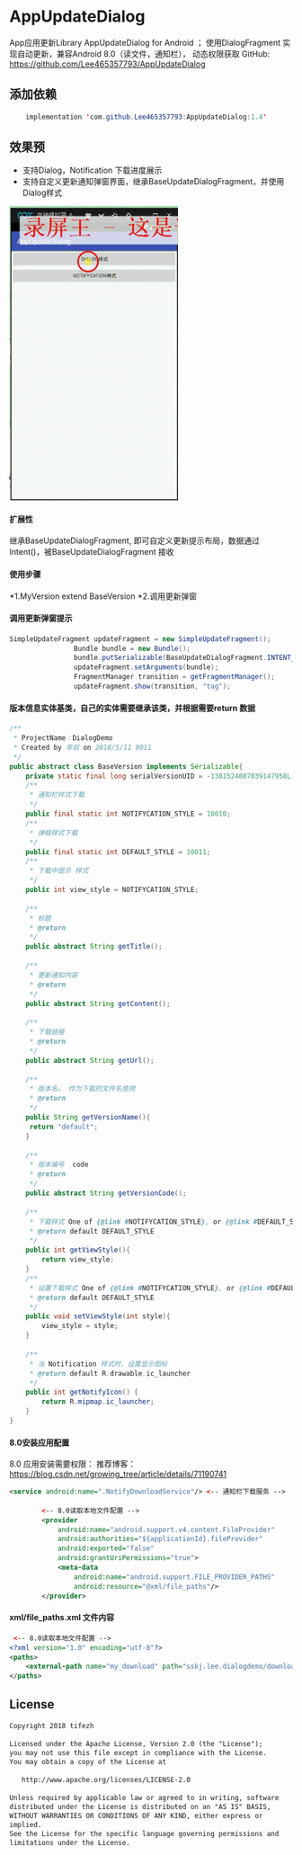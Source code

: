 # AppUpdateDialog
App应用更新Library
AppUpdateDialog for Android ；
使用DialogFragment 实现自动更新，兼容Android 8.0（读文件，通知栏）， 动态权限获取
GitHub:  https://github.com/Lee465357793/AppUpdateDialog
    
添加依赖
-------
```java
    implementation 'com.github.Lee465357793:AppUpdateDialog:1.4'
```

效果预
-------
* 支持Dialog，Notification 下载进度展示
* 支持自定义更新通知弹窗界面，继承BaseUpdateDialogFragment，并使用Dialog样式

<img src='https://github.com/Lee465357793/AppUpdateDialog/blob/master/img/20180717_105426.gif' width="300px"/>

#### 扩展性
继承BaseUpdateDialogFragment, 即可自定义更新提示布局，数据通过Intent()，被BaseUpdateDialogFragment 接收 

#### 使用步骤
*1.MyVersion extend BaseVersion
*2.调用更新弹窗

#### 调用更新弹窗提示
```java
SimpleUpdateFragment updateFragment = new SimpleUpdateFragment();
                Bundle bundle = new Bundle();
                bundle.putSerializable(BaseUpdateDialogFragment.INTENT_KEY, Serializable extend BaseVersion);
                updateFragment.setArguments(bundle);
                FragmentManager transition = getFragmentManager();
                updateFragment.show(transition, "tag");
```


#### 版本信息实体基类，自己的实体需要继承该类，并根据需要return 数据

```java
/**
 * ProjectName：DialogDemo
 * Created by 李岩 on 2018/5/11 0011
 */
public abstract class BaseVersion implements Serializable{
    private static final long serialVersionUID = -1381524807039147958L;
    /**
     * 通知栏样式下载
     */
    public final static int NOTIFYCATION_STYLE = 10010;
    /**
     * 弹框样式下载
     */
    public final static int DEFAULT_STYLE = 10011;
    /**
     * 下载中提示 样式
     */
    public int view_style = NOTIFYCATION_STYLE;

    /**
     * 标题
     * @return
     */
    public abstract String getTitle();

    /**
     * 更新通知内容
     * @return
     */
    public abstract String getContent();

    /**
     * 下载链接
     * @return
     */
    public abstract String getUrl();

    /**
     * 版本名， 作为下载的文件名使用
     * @return
     */
    public String getVersionName(){
     return "default";
    }

    /**
     * 版本编号  code
     * @return
     */
    public abstract String getVersionCode();

    /**
     * 下载样式 One of {@link #NOTIFYCATION_STYLE}, or {@link #DEFAULT_STYLE}
     * @return default DEFAULT_STYLE
     */
    public int getViewStyle(){
        return view_style;
    }
    /**
     * 设置下载样式 One of {@link #NOTIFYCATION_STYLE}, or {@link #DEFAULT_STYLE}
     * @return default DEFAULT_STYLE
     */
    public void setViewStyle(int style){
        view_style = style;
    }

    /**
     * 当 Notification 样式时，设置显示图标
     * @return default R.drawable.ic_launcher
     */
    public int getNotifyIcon() {
        return R.mipmap.ic_launcher;
    }
}

```

#### 8.0安装应用配置
8.0 应用安装需要权限：<uses-permission android:name="android.permission.REQUEST_INSTALL_PACKAGES"/>
推荐博客：https://blog.csdn.net/growing_tree/article/details/71190741

```xml
<service android:name=".NotifyDownloadService"/> <-- 通知栏下载服务 -->
        
        <-- 8.0读取本地文件配置 -->
        <provider
            android:name="android.support.v4.content.FileProvider"
            android:authorities="${applicationId}.fileProvider"
            android:exported="false"
            android:grantUriPermissions="true">
            <meta-data
                android:name="android.support.FILE_PROVIDER_PATHS"
                android:resource="@xml/file_paths"/>
        </provider>

```

#### xml/file_paths.xml 文件内容
```xml 
 <-- 8.0读取本地文件配置 -->
<?xml version="1.0" encoding="utf-8"?>
<paths>
    <external-path name="my_download" path="sskj.lee.dialogdemo/download/"/>
</paths>
```



License
-------

    Copyright 2018 tifezh

    Licensed under the Apache License, Version 2.0 (the "License");
    you may not use this file except in compliance with the License.
    You may obtain a copy of the License at

       http://www.apache.org/licenses/LICENSE-2.0

    Unless required by applicable law or agreed to in writing, software
    distributed under the License is distributed on an "AS IS" BASIS,
    WITHOUT WARRANTIES OR CONDITIONS OF ANY KIND, either express or implied.
    See the License for the specific language governing permissions and
    limitations under the License.
